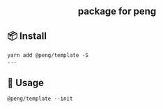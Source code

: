 <div align=center>

## package for peng

</div>

## 📦 Install

```
yarn add @peng/template -S
...
```

## 🦄 Usage

```
@peng/template --init
```
